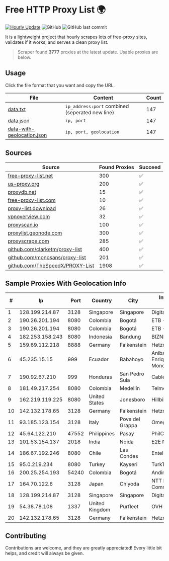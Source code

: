 
# Free HTTP Proxy List 🌍

[![Hourly Update](https://github.com/mertguvencli/http-proxy-list/actions/workflows/main.yml/badge.svg?branch=main)](https://github.com/mertguvencli/http-proxy-list/actions/workflows/main.yml)
![GitHub](https://img.shields.io/github/license/mertguvencli/http-proxy-list)
![GitHub last commit](https://img.shields.io/github/last-commit/mertguvencli/http-proxy-list)

It is a lightweight project that hourly scrapes lots of free-proxy sites, validates if it works, and serves a clean proxy list.


> Scraper found **3777** proxies at the latest update. Usable proxies are below.

## Usage

Click the file format that you want and copy the URL.


|File|Content|Count|
|----|-------|-----|
|[data.txt](https://raw.githubusercontent.com/mertguvencli/http-proxy-list/main/proxy-list/data.txt)|`ip_address:port` combined (seperated new line)|147|
|[data.json](https://raw.githubusercontent.com/mertguvencli/http-proxy-list/main/proxy-list/data.json)|`ip, port`|147|
|[data-with-geolocation.json](https://raw.githubusercontent.com/mertguvencli/http-proxy-list/main/proxy-list/data-with-geolocation.json)|`ip, port, geolocation`|147|

## Sources

|Source|Found Proxies|Succeed|
|------|-------------|-------|
|[free-proxy-list.net](https://free-proxy-list.net)|300|✅|
|[us-proxy.org](https://www.us-proxy.org)|200|✅|
|[proxydb.net](http://proxydb.net)|15|✅|
|[free-proxy-list.com](https://free-proxy-list.com/?page=&port=&type%5B%5D=http&type%5B%5D=https&up_time=0&search=Search)|10|✅|
|[proxy-list.download](https://www.proxy-list.download/HTTP)|26|✅|
|[vpnoverview.com](https://vpnoverview.com/privacy/anonymous-browsing/free-proxy-servers)|32|✅|
|[proxyscan.io](https://www.proxyscan.io)|100|✅|
|[proxylist.geonode.com](https://proxylist.geonode.com/api/proxy-list?limit=300&page=1&sort_by=lastChecked&sort_type=desc&protocols=http,https)|300|✅|
|[proxyscrape.com](https://api.proxyscrape.com/v2/?request=displayproxies&protocol=http&timeout=10000&country=all&ssl=all&anonymity=all)|285|✅|
|[github.com/clarketm/proxy-list](https://raw.githubusercontent.com/clarketm/proxy-list/master/proxy-list-raw.txt)|400|✅|
|[github.com/monosans/proxy-list](https://raw.githubusercontent.com/monosans/proxy-list/main/proxies/http.txt)|201|✅|
|[github.com/TheSpeedX/PROXY-List](https://raw.githubusercontent.com/TheSpeedX/PROXY-List/master/http.txt)|1908|✅|


## Sample Proxies With Geolocation Info

|#|Ip|Port|Country|City|Internet Service Provider|
|-|--|----|-------|----|-------------------------|
|1|128.199.214.87|3128|Singapore|Singapore|DigitalOcean, LLC|
|2|190.26.201.194|8080|Colombia|Bogotá|ETB - Colombia|
|3|190.26.201.194|8080|Colombia|Bogotá|ETB - Colombia|
|4|182.253.158.243|8080|Indonesia|Bandung|BIZNET|
|5|159.69.112.218|8888|Germany|Falkenstein|Hetzner Online GmbH|
|6|45.235.15.15|999|Ecuador|Babahoyo|Anibal Humberto Enriquez Moncayo(Comunicate)|
|7|190.92.67.210|999|Honduras|San Pedro Sula|Cablecolor S.A|
|8|181.49.217.254|8080|Colombia|Medellín|Telmex Colombia S.A.|
|9|162.219.119.225|8080|United States|Jonesboro|Hillbilly Wireless INC.|
|10|142.132.178.65|3128|Germany|Falkenstein|Hetzner Online GmbH|
|11|93.185.123.154|3128|Italy|Pove del Grappa|Omegacom S.R.L.S.|
|12|45.64.122.210|47552|Philippines|Pasay|PhilCom Corporation|
|13|101.53.154.137|2018|India|Noida|E2E Networks Limited|
|14|186.67.192.246|8080|Chile|Las Condes|Entel Chile S.A.|
|15|95.0.219.234|8080|Turkey|Kayseri|TurkTelecom|
|16|200.25.254.193|54240|Colombia|Bogotá|Andinet ON Line|
|17|164.70.122.6|3128|Japan|Chiyoda|NTT PC Communications, Inc.|
|18|128.199.214.87|3128|Singapore|Singapore|DigitalOcean, LLC|
|19|54.38.78.108|1337|United Kingdom|Purfleet|OVH SAS|
|20|142.132.178.65|3128|Germany|Falkenstein|Hetzner Online GmbH|



## Contributing

Contributions are welcome, and they are greatly appreciated! Every
little bit helps, and credit will always be given.

